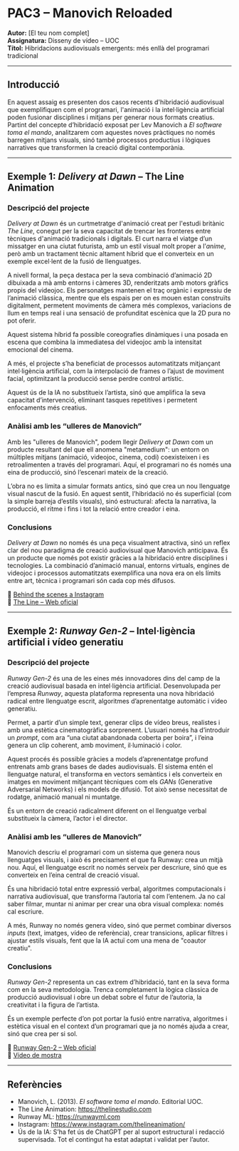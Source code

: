 # PAC3 – Manovich Reloaded

**Autor:** [El teu nom complet]  
**Assignatura:** Disseny de vídeo – UOC  
**Títol:** Hibridacions audiovisuals emergents: més enllà del programari tradicional

---

## Introducció

En aquest assaig es presenten dos casos recents d'hibridació audiovisual que exemplifiquen com el programari, l'animació i la intel·ligència artificial poden fusionar disciplines i mitjans per generar nous formats creatius. Partint del concepte d’hibridació exposat per Lev Manovich a *El software toma el mando*, analitzarem com aquestes noves pràctiques no només barregen mitjans visuals, sinó també processos productius i lògiques narratives que transformen la creació digital contemporània.

---

## Exemple 1: *Delivery at Dawn* – The Line Animation

### Descripció del projecte

*Delivery at Dawn* és un curtmetratge d'animació creat per l'estudi britànic *The Line*, conegut per la seva capacitat de trencar les fronteres entre tècniques d'animació tradicionals i digitals. El curt narra el viatge d’un missatger en una ciutat futurista, amb un estil visual molt proper a l’*anime*, però amb un tractament tècnic altament híbrid que el converteix en un exemple excel·lent de la fusió de llenguatges.

A nivell formal, la peça destaca per la seva combinació d’animació 2D dibuixada a mà amb entorns i càmeres 3D, renderitzats amb motors gràfics propis del videojoc. Els personatges mantenen el traç orgànic i expressiu de l’animació clàssica, mentre que els espais per on es mouen estan construïts digitalment, permetent moviments de càmera més complexos, variacions de llum en temps real i una sensació de profunditat escènica que la 2D pura no pot oferir.

Aquest sistema híbrid fa possible coreografies dinàmiques i una posada en escena que combina la immediatesa del videojoc amb la intensitat emocional del cinema.

A més, el projecte s’ha beneficiat de processos automatitzats mitjançant intel·ligència artificial, com la interpolació de frames o l’ajust de moviment facial, optimitzant la producció sense perdre control artístic.

Aquest ús de la IA no substitueix l’artista, sinó que amplifica la seva capacitat d’intervenció, eliminant tasques repetitives i permetent enfocaments més creatius.

### Anàlisi amb les “ulleres de Manovich”

Amb les "ulleres de Manovich", podem llegir *Delivery at Dawn* com un producte resultant del que ell anomena "metamedium": un entorn on múltiples mitjans (animació, videojoc, cinema, codi) coexisteixen i es retroalimenten a través del programari. Aquí, el programari no és només una eina de producció, sinó l’escenari mateix de la creació.

L’obra no es limita a simular formats antics, sinó que crea un nou llenguatge visual nascut de la fusió. En aquest sentit, l’hibridació no és superficial (com la simple barreja d’estils visuals), sinó estructural: afecta la narrativa, la producció, el ritme i fins i tot la relació entre creador i eina.

### Conclusions

*Delivery at Dawn* no només és una peça visualment atractiva, sinó un reflex clar del nou paradigma de creació audiovisual que Manovich anticipava. És un producte que només pot existir gràcies a la hibridació entre disciplines i tecnologies. La combinació d’animació manual, entorns virtuals, engines de videojoc i processos automatitzats exemplifica una nova era on els límits entre art, tècnica i programari són cada cop més difusos.

🔗 [Behind the scenes a Instagram](https://www.instagram.com/reel/C4gLBx2O9Cy/)  
🔗 [The Line – Web oficial](https://thelinestudio.com/work)

---

## Exemple 2: *Runway Gen-2* – Intel·ligència artificial i vídeo generatiu

### Descripció del projecte

*Runway Gen-2* és una de les eines més innovadores dins del camp de la creació audiovisual basada en intel·ligència artificial. Desenvolupada per l’empresa *Runway*, aquesta plataforma representa una nova hibridació radical entre llenguatge escrit, algoritmes d’aprenentatge automàtic i vídeo generatiu.

Permet, a partir d’un simple text, generar clips de vídeo breus, realistes i amb una estètica cinematogràfica sorprenent. L’usuari només ha d’introduir un *prompt*, com ara “una ciutat abandonada coberta per boira”, i l’eina genera un clip coherent, amb moviment, il·luminació i color.

Aquest procés és possible gràcies a models d’aprenentatge profund entrenats amb grans bases de dades audiovisuals. El sistema entén el llenguatge natural, el transforma en vectors semàntics i els converteix en imatges en moviment mitjançant tècniques com els *GANs* (Generative Adversarial Networks) i els models de difusió. Tot això sense necessitat de rodatge, animació manual ni muntatge.

És un entorn de creació radicalment diferent on el llenguatge verbal substitueix la càmera, l’actor i el director.

### Anàlisi amb les “ulleres de Manovich”

Manovich descriu el programari com un sistema que genera nous llenguatges visuals, i això és precisament el que fa Runway: crea un mitjà nou. Aquí, el llenguatge escrit no només serveix per descriure, sinó que es converteix en l’eina central de creació visual.

És una hibridació total entre expressió verbal, algoritmes computacionals i narrativa audiovisual, que transforma l’autoria tal com l’entenem. Ja no cal saber filmar, muntar ni animar per crear una obra visual complexa: només cal escriure.

A més, Runway no només genera vídeo, sinó que permet combinar diversos *inputs* (text, imatges, vídeo de referència), crear transicions, aplicar filtres i ajustar estils visuals, fent que la IA actuï com una mena de "coautor creatiu".

### Conclusions

*Runway Gen-2* representa un cas extrem d’hibridació, tant en la seva forma com en la seva metodologia. Trenca completament la lògica clàssica de producció audiovisual i obre un debat sobre el futur de l’autoria, la creativitat i la figura de l’artista.

És un exemple perfecte d’on pot portar la fusió entre narrativa, algoritmes i estètica visual en el context d’un programari que ja no només ajuda a crear, sinó que crea per si sol.

🔗 [Runway Gen-2 – Web oficial](https://runwayml.com/gen2)  
🔗 [Vídeo de mostra](https://www.youtube.com/watch?v=jJOQjS7Eo3I)

---

## Referències

- Manovich, L. (2013). *El software toma el mando*. Editorial UOC.  
- The Line Animation: https://thelinestudio.com  
- Runway ML: https://runwayml.com  
- Instagram: https://www.instagram.com/thelineanimation/  
- Ús de la IA: S’ha fet ús de ChatGPT per al suport estructural i redacció supervisada. Tot el contingut ha estat adaptat i validat per l’autor.
